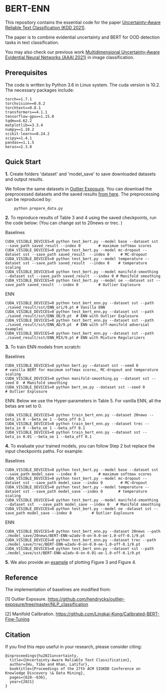 # BERT-ENN

This repository contains the essential code for the paper [Uncertainty-Aware Reliable Text Classification (KDD 2021)](https://dl.acm.org/doi/10.1145/3447548.3467382).

The paper is to combine evidential uncertainty and BERT for OOD detection tasks in text classification.  

You may also check our previous work [Multidimensional Uncertainty-Aware Evidential Neural Networks (AAAI 2021)](https://github.com/snowood1/wenn) in image classification.

## Prerequisites
The code is written by Python 3.6 in Linux system. The cuda version is 10.2. 
The necessary packages include:

	torch==1.7.1 
	torchvision==0.8.2 
	torchtext==0.8.1
	transformers==4.1.1 
	tensorflow-gpu==1.15.0 
	tqdm==4.62.2 
	matplotlib==3.3.4 
	numpy==1.19.2 
	scikit-learn==0.24.2
	scipy==1.4.1 
	pandas==1.1.5 
	keras==2.3.0 

## Quick Start

**1.** Create folders 'dataset' and 'model_save' to save downloaded datasets and output results.
	
We follow the same datasets in [Outlier Exposure](https://github.com/hendrycks/outlier-exposure/tree/master/NLP_classification). 
You can download the preprocessed datasets and the saved results [from here](https://drive.google.com/drive/folders/1--2NY_z_JfgpvsOsmmOU_Q2zOtcVauI3?usp=sharing).
The preprocessing can be reproduced by: 
	
		python prepare_data.py

**2.**  To reproduce results of Table 3 and 4 using the saved checkpoints, run the code below: (You can change sst to 20news or trec.  )

 Baselines
	
	CUDA_VISIBLE_DEVICES=0 python test_bert.py --model base --dataset sst --save_path saved_result --index 0		# maximum softmax scores
	CUDA_VISIBLE_DEVICES=0 python test_bert.py --model mc-dropout --dataset sst --save_path saved_result  --index 0		# MC-dropout
	CUDA_VISIBLE_DEVICES=0 python test_bert.py --model temperature --dataset sst --save_path saved_result  --index 0	# temperature scaling
	CUDA_VISIBLE_DEVICES=0 python test_bert.py --model manifold-smoothing --dataset sst --save_path saved_result  --index 0	# Manifold smoothing
	CUDA_VISIBLE_DEVICES=0 python test_bert.py --model oe --dataset sst --save_path saved_result  --index 0			# Outlier Explosure
	
	
 ENN
	
	CUDA_VISIBLE_DEVICES=0 python test_bert_enn.py --dataset sst --path ./saved_result/sst/ENN_ori/9.pt	# Vanilla ENN
	CUDA_VISIBLE_DEVICES=0 python test_bert_enn.py --dataset sst --path ./saved_result/sst/ENN_OE/9.pt	# ENN with Outlier Explosure
	CUDA_VISIBLE_DEVICES=0 python test_bert_enn.py --dataset sst --path ./saved_result/sst/ENN_AD/9.pt	# ENN with off-manifold adversial examples
	CUDA_VISIBLE_DEVICES=0 python test_bert_enn.py --dataset sst --path ./saved_result/sst/ENN_MIX/9.pt	# ENN with Mixture Regularizers
	


**3.**  To train ENN models from scratch:

Baselines
	
	CUDA_VISIBLE_DEVICES=0 python bert.py --dataset sst --seed 0			# vanilla BERT for maximum softmax scores, MC-dropout and temperature scaling
	CUDA_VISIBLE_DEVICES=0 python manifold-smoothing.py --dataset sst --seed 0 	# Manifold smoothing
	CUDA_VISIBLE_DEVICES=0 python bert_oe.py --dataset sst --seed 0			# Outlier Explosure
	
	
 ENN.  Below we use the Hyper-parameters in Table 5. For vanilla ENN, all the betas are set to 0.
 
 	CUDA_VISIBLE_DEVICES=0 python train_bert_enn.py --dataset 20news --beta_in 0 --beta_oe 1 --beta_off 0.1
	CUDA_VISIBLE_DEVICES=0 python train_bert_enn.py --dataset trec --beta_in 0 --beta_oe 1 --beta_off 0.1
	CUDA_VISIBLE_DEVICES=0 python train_bert_enn.py --dataset sst --beta_in 0.01 --beta_oe 1 --beta_off 0.1



**4.**  To evaluate your trained models, you can follow Step 2 but replace the input checkpoints paths. For example:

Baselines
	
	CUDA_VISIBLE_DEVICES=0 python test_bert.py --model base --dataset sst --save_path model_save --index 0			# maximum softmax scores
	CUDA_VISIBLE_DEVICES=0 python test_bert.py --model mc-dropout --dataset sst --save_path model_save --index 0		# MC-dropout
	CUDA_VISIBLE_DEVICES=0 python test_bert.py --model temperature --dataset sst --save_path model_save --index 0		# temperature scaling
	CUDA_VISIBLE_DEVICES=0 python test_bert.py --model manifold-smoothing --dataset sst  --save_path model_save --index 0 	# Manifold smoothing
	CUDA_VISIBLE_DEVICES=0 python test_bert.py --model oe -dataset sst --save_path model_save --index 0			# Outlier Explosure
	
	
 ENN
 
 	CUDA_VISIBLE_DEVICES=0 python test_bert_enn.py --dataset 20news --path ./model_save/20news/BERT-ENN-w2adv-0-on-0.0-oe-1.0-off-0.1/9.pt
	CUDA_VISIBLE_DEVICES=0 python test_bert_enn.py --dataset trec --path ./model_save/trec/BERT-ENN-w2adv-0-on-0.0-oe-1.0-off-0.1/9.pt
	CUDA_VISIBLE_DEVICES=0 python test_bert_enn.py --dataset sst --path ./model_save/sst/BERT-ENN-w2adv-0-on-0.01-oe-1.0-off-0.1/9.pt
	

**5.** We also provide an [example](https://github.com/snowood1/BERT-ENN/blob/main/demo%20result%20figures-final.ipynb) of plotting Figure 3 and Figure 4.
	

## Reference

The implementation of baselines are modified from:

[1] Outlier Exposure. https://github.com/hendrycks/outlier-exposure/tree/master/NLP_classification

[2] Manifold Calibration. https://github.com/Lingkai-Kong/Calibrated-BERT-Fine-Tuning




## Citation

If you find this repo useful in your research, please consider citing:

	@inproceedings{hu2021uncertainty,
	  title={Uncertainty-Aware Reliable Text Classification},
	  author={Hu, Yibo and Khan, Latifur},
	  booktitle={Proceedings of the 27th ACM SIGKDD Conference on Knowledge Discovery \& Data Mining},
	  pages={628--636},
	  year={2021}
	}
